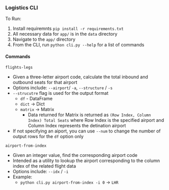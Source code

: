 ### Logistics CLI

To Run: 
1. Install requiremnts `pip install -r requirements.txt`
2. All necessary data for `app/` is in the `data` directory
3. Navigate to the `app/` directory
4. From the CLI, run `python cli.py --help` for a list of commands

#### Commands
`flights-legs`
* Given a three-letter airport code, calculate the total inbound and outbound seats for that airport
* Options include: `--airport`/ `-a`, `--structure` / `-s` 
* `--strucutre` flag is used for the output format
  * `df` - DataFrame 
  * `dict` -> Dict 
  * `matrix` -> Matrix 
    * Data returned for Matrix is returned as `(Row Index, Column Index) Total Seats` where Row Index is the specified airport and Column Index represents the detination airport
* If not specifying an aiport, you can use `--num` to change the number of output rows for the `df` option only


`airport-from-index`
* Given an integer value, find the corresponding airport code
* Intended as a utility to lookup the airport corresponding to the column index of the related flight data
* Options include: `--idx` / `-i`
* Example:
  * `python cli.py airport-from-index -i 0` -> `LHR`
